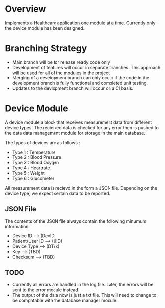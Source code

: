 # Overview
Implements a Healthcare application one module at a time. Currently only the device module has been designed.

# Branching Strategy
- Main branch will be for release ready code only.
- Development of features will occur in separate branches. This approach will be used for all of the modules in the project.
- Merging of a development branch can only occur if the code in the development branch is fully functional and completed unit testing.
- Updates to the devlopment branch will occur on a CI basis.


# Device Module
A device module a block that receives measurement data from different device types. The recieived data is checked for any error then is pushed to the data data management module for storage in the main database.

The types of devices are as follows :
- Type 1 : Temperature 
- Type 2 : Blood Pressure
- Type 3 : Blood Oxygen
- Type 4 : Heartrate
- Type 5 : Weight
- Type 6 : Glucometer

All measurement data is recievd in the form a JSON file. Depending on the device type, we expect certain data to be reported.

## JSON File
The contents of the JSON file always contain the following minumum information
- Device ID --> (DevID)
- Patient/User ID --> (UID)
- Device Type --> (DTxx)
- Key --> (TBD)
- Checksum --> (TBD)

## TODO
- Currently all errors are handled in the log file. Later, the errors will be sent to the error module instead.
- The output of the data now is just a txt file. This will need to change to be compatable with the database manager module.
